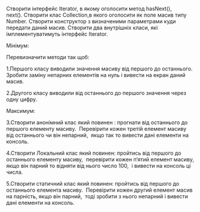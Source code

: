 Створити інтерфейс Iterator, в якому оголосити метод hasNext(), next(). Створити клас Collection,в якого оголосити як поле масив типу Number. Створити конструктор з визначеними параметрами куди передати даний масив. Створити два внутрішніх класи, які імплементуватимуть інтерфейс Iterator.

Мінімум:

Перевизначити методи так щоб:

1.Першого класу виводили значення масиву від першого до останнього. 
Зробити заміну непарних елементів на нуль і вивести на екран даний масив.

2.Другого класу виводили від останнього до першого значення через одну цифру. 

Максимум:

3.Створити анонімний клас який повинен : прогнати від останнього до першого елементу масиву. 
Перевірити кожен третій елемент масиву від останнього чи він непарний, 
якщо так то вивести дані елементи на консоль. 

4.Створити Локальний клас який повинен: пройтись від першого до останнього елементу масиву, 
перевірити кожен п’ятий елемент масиву, якщо він парний то відняти від нього число 100, 
і вивести на консоль ці числа. 

5.Створити статичний клас який повинен: пройтись від першого до останнього елемента масиву. 
Перевірити кожен другий елемент масив на парність, якщо він парний, 
тоді зробити з нього непарний і вивести дані елементи на консоль.
